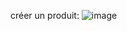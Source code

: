 créer un produit: ![image](https://github.com/ounairzineb/CRUD-Product-Category/assets/79707457/6a7ef82e-6fa3-4c28-940a-e477a47aaa72)

